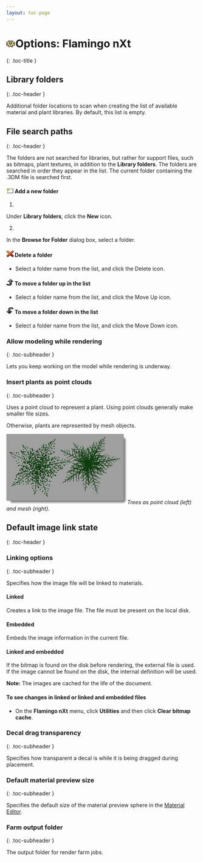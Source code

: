```yaml
---
layout: toc-page
---
```



# <img src="../image/options.png"/>Options: Flamingo nXt
{: .toc-title }


## Library folders
{: .toc-header }

Additional folder locations to scan when creating the list of available material and plant libraries. By default, this list is empty.


## File search paths
{: .toc-header }

The folders are not searched for libraries, but rather for support files, such as bitmaps, plant textures, in addition to the **Library folders**. The folders are searched in order they appear in the list. The current folder containing the .3DM file is searched first.


#### <img src="../image/addnewlibrary.png"/>Add a new folder

1.

Under **Library folders**, click the **New** icon.

2.

In the **Browse for Folder** dialog box, select a folder.


#### <img src="../image/deletelibrary.png"/>Delete a folder

 * Select a folder name from the list, and click the Delete icon.

#### <img src="../image/librarymoveup.png"/>To move a folder up in the list

 * Select a folder name from the list, and click the Move Up icon.

#### <img src="../image/librarymovedown.png"/>To move a folder down in the list

 * Select a folder name from the list, and click the Move Down icon.

### Allow modeling while rendering
{: .toc-subheader }

Lets you keep working on the model while rendering is underway.


### Insert plants as point clouds
{: .toc-subheader }

Uses a point cloud to represent a plant. Using point clouds generally make smaller file sizes.

Otherwise, plants are represented by mesh objects.


 *<img src="treespointcloudormesh.png"/>Trees as point cloud (left) and mesh (right).* 

## Default image link state
{: .toc-header }


### Linking options
{: .toc-subheader }

Specifies how the image file will be linked to materials.


#### Linked

Creates a link to the image file. The file must be present on the local disk.


#### Embedded

Embeds the image information in the current file.


#### Linked and embedded

If the bitmap is found on the disk before rendering, the external file is used. If the image cannot be found on the disk, the internal definition will be used.

 **Note:** The images are cached for the life of the document.


#### To see changes in linked or linked and embedded files

 * On the **Flamingo nXt** menu, click **Utilities** and then click **Clear bitmap cache**.

### Decal drag transparency
{: .toc-subheader }

Specifies how transparent a decal is while it is being dragged during placement.


### Default material preview size
{: .toc-subheader }

Specifies the default size of the material preview sphere in the [Material Editor](../materials/advanced-material-properties-main.html#preview).


### Farm output folder
{: .toc-subheader }

The output folder for render farm jobs.

